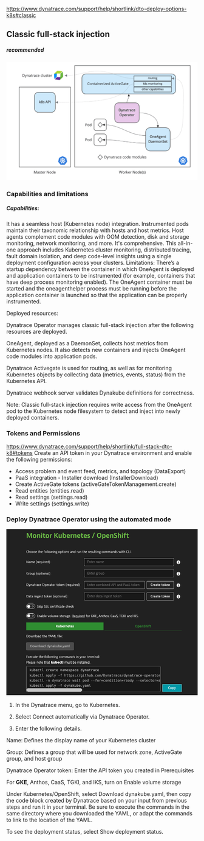 https://www.dynatrace.com/support/help/shortlink/dto-deploy-options-k8s#classic

## Classic full-stack injection
##### recommended

![classicFullStack](/guides/img/classicFullStack/classicFullStack_diagram.png)

### Capabilities and limitations

##### Capabilities:

It has a seamless host (Kubernetes node) integration. Instrumented pods maintain their taxonomic relationship with hosts and host metrics. Host agents complement code modules with OOM detection, disk and storage monitoring, network monitoring, and more.
It's comprehensive. This all-in-one approach includes Kubernetes cluster monitoring, distributed tracing, fault domain isolation, and deep code-level insights using a single deployment configuration across your clusters.
Limitations: There’s a startup dependency between the container in which OneAgent is deployed and application containers to be instrumented (for example, containers that have deep process monitoring enabled). The OneAgent container must be started and the oneagenthelper process must be running before the application container is launched so that the application can be properly instrumented.

Deployed resources:

Dynatrace Operator manages classic full-stack injection after the following resources are deployed.

OneAgent, deployed as a DaemonSet, collects host metrics from Kubernetes nodes. It also detects new containers and injects OneAgent code modules into application pods.

Dynatrace Activegate is used for routing, as well as for monitoring Kubernetes objects by collecting data (metrics, events, status) from the Kubernetes API.

Dynatrace webhook server validates Dynakube definitions for correctness.

Note: Classic full-stack injection requires write access from the OneAgent pod to the Kubernetes node filesystem to detect and inject into newly deployed containers.

### Tokens and Permissions
https://www.dynatrace.com/support/help/shortlink/full-stack-dto-k8#tokens
Create an API token in your Dynatrace environment and enable the following permissions:
* Access problem and event feed, metrics, and topology (DataExport)
* PaaS integration - Installer download (InstallerDownload)
* Create ActiveGate tokens (activeGateTokenManagement.create)
* Read entities (entities.read)
* Read settings (settings.read)
* Write settings (settings.write)

### Deploy Dynatrace Operator using the automated mode
![classicFullStack](/guides/img/classicFullStack/deploy_dynatrace_kubernetes.png)

1. In the Dynatrace menu, go to Kubernetes.

2. Select Connect automatically via Dynatrace Operator.

3. Enter the following details.

Name: Defines the display name of your Kubernetes cluster

Group: Defines a group that will be used for network zone, ActiveGate group, and host group

Dynatrace Operator token: Enter the API token you created in Prerequisites

For **GKE**, Anthos, CaaS, TGKI, and IKS, turn on Enable volume storage

Under Kubernetes/OpenShift, select Download dynakube.yaml, then copy the code block created by Dynatrace based on your input from previous steps and run it in your terminal. Be sure to execute the commands in the same directory where you downloaded the YAML, or adapt the commands to link to the location of the YAML.

To see the deployment status, select Show deployment status.
